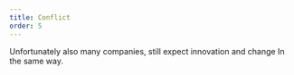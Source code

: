 ```yaml
---
title: Conflict
order: 5
---
```


Unfortunately also many companies, still expect innovation and change In the same way.

